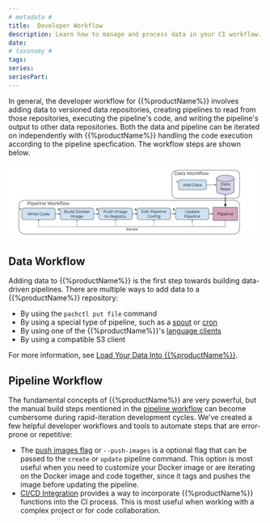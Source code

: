 ```yaml
---
# metadata # 
title:  Developer Workflow
description: Learn how to manage and process data in your CI workflow.
date: 
# taxonomy #
tags: 
series:
seriesPart:
---
```


In general, the developer workflow for {{%productName%}} involves adding  data to versioned data repositories, creating pipelines to read from those repositories, executing the pipeline's code, and writing the pipeline's output to other data repositories.
Both the data and pipeline can be iterated on independently with {{%productName%}}
handling the code execution according to the pipeline specfication.
The workflow steps are shown below.

![Developer workflow](../../assets/images/d_steps_analysis_pipeline.svg)

## Data Workflow

Adding data to {{%productName%}} is the first step towards building data-driven pipelines. There are multiple ways to add data to a {{%productName%}} repository:

* By using the `pachctl put file` command
* By using a special type of pipeline, such as a [spout](../../concepts/pipeline-concepts/pipeline/spout/) or [cron](../../concepts/pipeline-concepts/pipeline/cron/) 
* By using one of the {{%productName%}}'s [language clients](../../reference/clients/)
* By using a compatible S3 client

For more information, see [Load Your Data Into {{%productName%}}](../basic-data-operations/load-data-into-pachyderm/).

## Pipeline Workflow

The fundamental concepts of {{%productName%}} are very powerful, but the manual build steps mentioned in the [pipeline workflow](./working-with-pipelines) can become cumbersome during rapid-iteration development cycles. We've created a few helpful developer workflows and tools to automate steps that are error-prone or repetitive:

* The [push images flag](./push-images-flag) or `--push-images` is a optional flag that can be passed to the `create` or `update` pipeline command. This option is most useful when you need to customize your Docker image or are iterating on the Docker image and code together, since it tags and pushes the image before updating the pipeline. 
* [CI/CD Integration](./ci-cd-integration) provides a way to incorporate {{%productName%}} functions into the CI process. This is most useful when working with a complex project or for code collaboration. 

